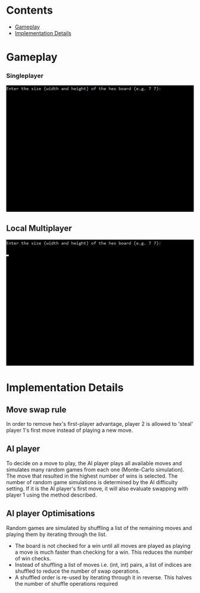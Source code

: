# Contents
- [Gameplay](https://github.com/tsen-dev/hex-game/new/master?readme=1#gameplay)
- [Implementation Details](https://github.com/tsen-dev/hex-game/new/master?readme=1#implementation-details)

# Gameplay
### Singleplayer
![Single player gameplay](readme_animations/singleplayer.gif)
## Local Multiplayer
![Multi player gameplay](readme_animations/multiplayer.gif)

# Implementation Details
## Move swap rule
In order to remove hex's first-player advantage, player 2 is allowed to 'steal' player 1's first move instead of playing a new move.
## AI player
To decide on a move to play, the AI player plays all available moves and simulates many random games from each one (Monte-Carlo simulation). The move that resulted in the highest number of wins is selected. The number of random game simulations is determined by the AI difficulty setting. If it is the AI player's first move, it will also evaluate swapping with player 1 using the method described.
## AI player Optimisations
Random games are simulated by shuffling a list of the remaining moves and playing them by iterating through the list.
- The board is not checked for a win until all moves are played as playing a move is much faster than checking for a win. This reduces the number of win checks.
- Instead of shuffling a list of moves i.e. (int, int) pairs, a list of indices are shuffled to reduce the number of swap operations.
- A shuffled order is re-used by iterating through it in reverse. This halves the number of shuffle operations required 
